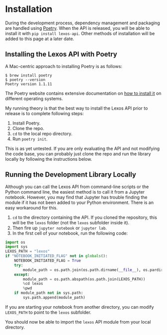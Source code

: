 # Installation

During the development process, dependency management and packaging are handled using <a href="https://python-poetry.org/" target="_blank">Poetry</a>. When the API is released, you will be able to install it with `pip install lexos-api`. Other methods of installation will be added to this page at a later date.

## Installing the Lexos API with Poetry

A Mac-centric approach to installing Poetry is as follows:

```linux
$ brew install poetry
$ poetry --version
Poetry version 1.1.11
```

The Poetry website contains extensive documentation on [how to install it](https://python-poetry.org/docs/#installation) on different operating systems.

My running theory is that the best way to install the Lexos API prior to release is to complete following steps:

1. Install Poetry.
2. Clone the repo.
3. `cd` to the local repo directory.
4. Run `poetry init`.

This is as yet untested. If you are only evaluating the API and not modifying the code base, you can probably just clone the repo and run the library locally by following the instructions below.

## Running the Development Library Locally

Although you can call the Lexos API from command-line scripts or the Python command line, the easiest method is to call it from a Jupyter notebook. However, you may find that Jupyter has trouble finding the module if it has not been added to your Python environment. There is an easy workaround for this.

1. `cd` to the directory containing the API. If you cloned the repository, this will be the `lexos` folder (not the `lexos` subfolder inside it).
2. Then fire up `jupyter notebook` or `jupyter lab`.
3. In the first cell of your notebook, run the following code:

```python
import os
import sys
LEXOS_PATH = "lexos"
if "NOTEBOOK_INITIATED_FLAG" not in globals():
    NOTEBOOK_INITIATED_FLAG = True
    try:
        module_path = os.path.join(os.path.dirname(__file__), os.pardir)
    except:
        module_path = os.path.abspath(os.path.join(LEXOS_PATH))
        %cd lexos
        %pwd
    if module_path not in sys.path:
        sys.path.append(module_path)
```

If you are starting your notebook from another directory, you can modify `LEXOS_PATH` to point to the `lexos` subfolder.

You should now be able to import the `lexos` API module from your local directory.

